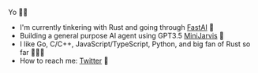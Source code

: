 Yo 👋🏼

- I'm currently tinkering with Rust and going through [FastAI](https://course.fast.ai) 🔭
- Building a general purpose AI agent using GPT3.5 [MiniJarvis](https://github.com/modsoussi/mini-jarvis) 🤖
- I like Go, C/C++, JavaScript/TypeScript, Python, and big fan of Rust so far 👨🏻‍💻
- How to reach me: [Twitter](https://twitter.com/modsoussi) 🐣